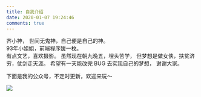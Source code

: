 ```yaml
---
title: 自我介绍
date: 2020-01-07 19:24:46
comments: true
---
```


齐小神，
世间无鬼神，自己便是自己的神。<br>
93年小姐姐，前端程序媛一枚。<br>
有点文艺，喜欢摄影。
虽然现在朝九晚五，埋头苦学，
但梦想是做女侠，扶贫济穷，仗剑走天涯。
希望有一天能改完 BUG 去实现自己的梦想，
谢谢大家。

下面是我的公众号，不定时更新，欢迎来玩～

<img src="/uploads/qrcode.jpg" />



